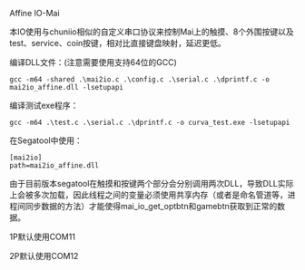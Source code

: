 Affine IO-Mai

本IO使用与chuniio相似的自定义串口协议来控制Mai上的触摸、8个外围按键以及test、service、coin按键，相对比直接键盘映射，延迟更低。

编译DLL文件：(注意需要使用支持64位的GCC)

```
gcc -m64 -shared .\mai2io.c .\config.c .\serial.c .\dprintf.c -o mai2io_affine.dll -lsetupapi
```

编译测试exe程序：

```
gcc -m64 .\test.c .\serial.c .\dprintf.c -o curva_test.exe -lsetupapi
```

在Segatool中使用：

```
[mai2io]
path=mai2io_affine.dll
```

由于目前版本segatool在触摸和按键两个部分会分别调用两次DLL，导致DLL实际上会被多次加载，因此线程之间的变量必须使用共享内存（或者是命名管道等，进程间同步数据的方法）才能使得mai_io_get_optbtn和gamebtn获取到正常的数据。

1P默认使用COM11

2P默认使用COM12
